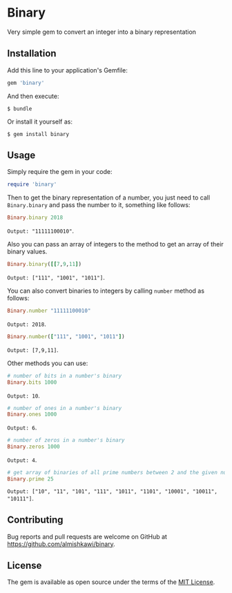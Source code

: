 # Binary

Very simple gem to convert an integer into a binary representation

## Installation

Add this line to your application's Gemfile:

```ruby
gem 'binary'
```

And then execute:

    $ bundle

Or install it yourself as:

    $ gem install binary

## Usage
Simply require the gem in your code:

```ruby
require 'binary'
```

Then to get the binary representation of a number, you just need to call `Binary.binary` and pass the number to it, something like follows:

```ruby
Binary.binary 2018
```
`Output: "11111100010"`.

Also you can pass an array of integers to the method to get an array of their binary values.
```ruby
Binary.binary([[7,9,11])
```
`Output: ["111", "1001", "1011"]`.

You can also convert binaries to integers by calling `number` method as follows:
```ruby
Binary.number "11111100010"
```
`Output: 2018`.

```ruby
Binary.number(["111", "1001", "1011"])
```
`Output: [7,9,11]`.

Other methods you can use:

```ruby
# number of bits in a number's binary
Binary.bits 1000
```
`Output: 10`.

```ruby
# number of ones in a number's binary
Binary.ones 1000
```
`Output: 6`.

```ruby
# number of zeros in a number's binary
Binary.zeros 1000
```
`Output: 4`.

```ruby
# get array of binaries of all prime numbers between 2 and the given number
Binary.prime 25
```
`Output: ["10", "11", "101", "111", "1011", "1101", "10001", "10011", "10111"]`.

## Contributing

Bug reports and pull requests are welcome on GitHub at https://github.com/almishkawi/binary.

## License

The gem is available as open source under the terms of the [MIT License](https://opensource.org/licenses/MIT).
